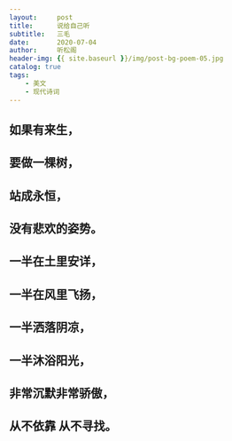 ```yaml
---
layout:     post
title:      说给自己听
subtitle:   三毛
date:       2020-07-04
author:     听松阁
header-img: {{ site.baseurl }}/img/post-bg-poem-05.jpg
catalog: true
tags:
    - 美文
    - 现代诗词
---
```


## 如果有来生，

## 要做一棵树，

## 站成永恒，

## 没有悲欢的姿势。

## 一半在土里安详，

## 一半在风里飞扬，

## 一半洒落阴凉，

## 一半沐浴阳光，

## 非常沉默非常骄傲，

## 从不依靠 从不寻找。
